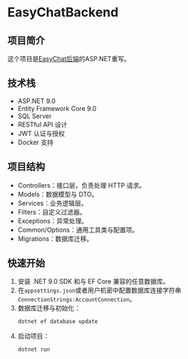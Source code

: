 # EasyChatBackend

## 项目简介
这个项目是[EasyChat后端](https://www.bilibili.com/video/BV1zT42127kM)的ASP.NET重写。

## 技术栈
- ASP.NET 9.0
- Entity Framework Core 9.0
- SQL Server
- RESTful API 设计
- JWT 认证与授权
- Docker 支持

## 项目结构
- Controllers：接口层，负责处理 HTTP 请求。
- Models：数据模型与 DTO。
- Services：业务逻辑层。
- Filters：自定义过滤器。
- Exceptions：异常处理。
- Common/Options：通用工具类与配置项。
- Migrations：数据库迁移。

## 快速开始
1. 安装 .NET 9.0 SDK 和与 EF Core 兼容的任意数据库。
2. 在`appsettings.json`或者用户机密中配置数据库连接字符串`ConnectionStrings:AccountConnection`。
3. 数据库迁移与初始化：
   ```bash
   dotnet ef database update
   ```
4. 启动项目：
   ```bash
   dotnet run
   ```
   